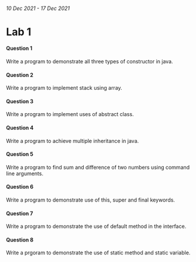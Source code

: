 ###### _10 Dec 2021 - 17 Dec 2021_

# Lab 1

#### Question 1

Write a program to demonstrate all three types of constructor in java.

#### Question 2

Write a program to implement stack using array.

#### Question 3

Write a program to implement uses of abstract class.

#### Question 4

Write a program to achieve multiple inheritance in java.

#### Question 5

Write a program to find sum and difference of two numbers using command line arguments.

#### Question 6

Write a program to demonstrate use of this, super and final keywords.

#### Question 7

Write a program to demonstrate the use of default method in the interface.

#### Question 8

Write a prgoram to demonstrate the use of static method and static variable.
